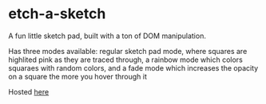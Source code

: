 # etch-a-sketch
A fun little sketch pad, built with a ton of DOM manipulation.

Has three modes available: regular sketch pad mode, where squares are highlited pink as they are traced through, a rainbow mode which colors squaraes with random colors, and a fade mode which increases the opacity on a square the more you hover through it

Hosted [here](yashsingh15.github.io/etch-a-sketch)
